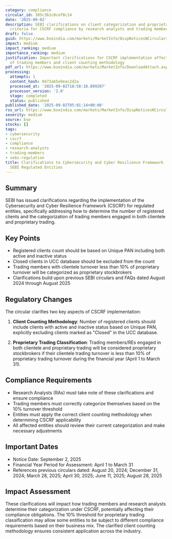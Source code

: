 ```yaml
---
category: compliance
circular_id: 385c3b1c0cef8c14
date: '2025-09-02'
description: SEBI clarifications on client categorization and proprietary trading
  criteria for CSCRF compliance by research analysts and trading members.
draft: false
guid: https://www.bseindia.com/markets/MarketInfo/DispNoticesNCirculars.aspx?Noticeid={13FEF0AF-F601-46DC-88E4-286751E880C5}&noticeno=20250902-2&dt=09/02/2025&icount=2&totcount=59&flag=0
impact: medium
impact_ranking: medium
importance_ranking: medium
justification: Important clarifications for CSCRF implementation affecting categorization
  of trading members and client counting methodology
pdf_url: https://www.bseindia.com/markets/MarketInfo/DownloadAttach.aspx?id=20250902-2&attachedId=
processing:
  attempts: 1
  content_hash: 0473ab5e9eac2d2a
  processed_at: '2025-09-02T18:58:18.899207'
  processor_version: '2.0'
  stage: completed
  status: published
published_date: '2025-09-02T05:01:14+00:00'
rss_url: https://www.bseindia.com/markets/MarketInfo/DispNoticesNCirculars.aspx?Noticeid={13FEF0AF-F601-46DC-88E4-286751E880C5}&noticeno=20250902-2&dt=09/02/2025&icount=2&totcount=59&flag=0
severity: medium
source: bse
stocks: []
tags:
- cybersecurity
- cscrf
- compliance
- research-analysts
- trading-members
- sebi-regulation
title: Clarifications to Cybersecurity and Cyber Resilience Framework (CSCRF) for
  SEBI Regulated Entities
---
```


## Summary

SEBI has issued clarifications regarding the implementation of the Cybersecurity and Cyber Resilience Framework (CSCRF) for regulated entities, specifically addressing how to determine the number of registered clients and the categorization of trading members engaged in both clientele and proprietary trading.

## Key Points

- Registered clients count should be based on Unique PAN including both active and inactive status
- Closed clients in UCC database should be excluded from the count
- Trading members with clientele turnover less than 10% of proprietary turnover will be categorized as proprietary stockbrokers
- Clarifications build upon previous SEBI circulars and FAQs dated August 2024 through August 2025

## Regulatory Changes

The circular clarifies two key aspects of CSCRF implementation:

1. **Client Counting Methodology**: Number of registered clients should include clients with active and inactive status based on Unique PAN, explicitly excluding clients marked as "Closed" in the UCC database.

2. **Proprietary Trading Classification**: Trading members/REs engaged in both clientele and proprietary trading will be considered proprietary stockbrokers if their clientele trading turnover is less than 10% of proprietary trading turnover during the financial year (April 1 to March 31).

## Compliance Requirements

- Research Analysts (RAs) must take note of these clarifications and ensure compliance
- Trading members must correctly categorize themselves based on the 10% turnover threshold
- Entities must apply the correct client counting methodology when determining CSCRF applicability
- All affected entities should review their current categorization and make necessary adjustments

## Important Dates

- Notice Date: September 2, 2025
- Financial Year Period for Assessment: April 1 to March 31
- References previous circulars dated: August 20, 2024; December 31, 2024; March 28, 2025; April 30, 2025; June 11, 2025; August 28, 2025

## Impact Assessment

These clarifications will impact how trading members and research analysts determine their categorization under CSCRF, potentially affecting their compliance obligations. The 10% threshold for proprietary trading classification may allow some entities to be subject to different compliance requirements based on their business mix. The clarified client counting methodology ensures consistent application across the industry.